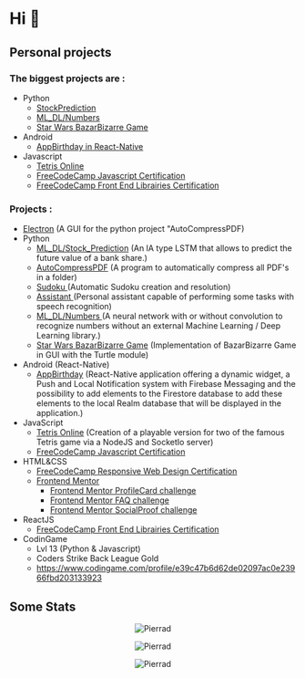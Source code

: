 # Hi 👋

## Personal projects

### The biggest projects are :
- Python
  - <a href="https://github.com/Pierrad/IA_Python/tree/master/Stock_Prediction">StockPrediction</a> 
  - <a href="https://github.com/Pierrad/IA_Python/tree/master/Numbers">ML_DL/Numbers</a>
  - <a href="https://github.com/Pierrad/Programmation/tree/master/Python/BazarBizarre"> Star Wars BazarBizarre Game</a> 
- Android
  - <a href="https://github.com/Pierrad/AppBirthday">AppBirthday in React-Native</a>
- Javascript
  - <a href = "https://github.com/Pierrad/Tetris_NodeJS"> Tetris Online</a>
  - <a href="https://github.com/Pierrad/FreeCodeCamp_JavaScript"> FreeCodeCamp Javascript Certification </a><br>
  - <a href="https://github.com/Pierrad/FreeCodeCamp_ReactJS"> FreeCodeCamp Front End Librairies Certification </a><br>
### Projects :
- <a href="https://github.com/Pierrad/Programmation/tree/master/Electron">Electron</a> (A GUI for the python project "AutoCompressPDF)
- <a>Python </a>
  - <a href="https://github.com/Pierrad/IA_Python/tree/master/Stock_Prediction">ML_DL/Stock_Prediction</a> (An IA type LSTM that allows to predict the future value of a bank share.)
  - <a href="https://github.com/Pierrad/AutoCompressPDF_Python"> AutoCompressPDF</a> (A program to automatically compress all PDF's in a folder)
  - <a href= "https://github.com/Pierrad/Sudoku_Python"> Sudoku </a> (Automatic Sudoku creation and resolution)
  - <a href = "https://github.com/Pierrad/Assistant_Python"> Assistant </a> (Personal assistant capable of performing some tasks with speech recognition)
  - <a href = "https://github.com/Pierrad/IA_Python/tree/master/Numbers"> ML_DL/Numbers </a>(A neural network with or without convolution to recognize numbers without an external Machine Learning / Deep Learning library.)
  - <a href="https://github.com/Pierrad/Programmation/tree/master/Python/BazarBizarre"> Star Wars BazarBizarre Game</a> (Implementation of BazarBizarre Game in GUI with the Turtle module)
- <a> Android </a> (React-Native)
  - <a href ="https://github.com/Pierrad/AppBirthday">AppBirthday</a> (React-Native application offering a dynamic widget, a Push and Local Notification system with Firebase Messaging and the possibility to add elements to the Firestore database to add these elements to the local Realm database that will be displayed in the application.)
- JavaScript 
  - <a href = "https://github.com/Pierrad/Programmation/tree/master/Javascript/Tetris"> Tetris Online</a> (Creation of a playable version for two of the famous Tetris game via a NodeJS and SocketIo server) 
  - <a href="https://github.com/Pierrad/FreeCodeCamp_JavaScript"> FreeCodeCamp Javascript Certification </a>
- HTML&CSS 
  - <a href="https://github.com/Pierrad/FreeCodeCamp_HTML_CSS"> FreeCodeCamp Responsive Web Design Certification </a>
  - <a href="https://www.frontendmentor.io/challenges"> Frontend Mentor </a>
    - <a href="https://github.com/Pierrad/FrontendMentor_ProfileCard"> Frontend Mentor ProfileCard challenge </a>
    - <a href="https://github.com/Pierrad/FrontendMentor_FAQ"> Frontend Mentor FAQ challenge </a>
    - <a href="https://github.com/Pierrad/FrontendMentor_SocialProof"> Frontend Mentor SocialProof challenge </a>
- ReactJS 
  - <a href="https://github.com/Pierrad/FreeCodeCamp_ReactJS"> FreeCodeCamp Front End Librairies Certification </a><br>
- CodinGame
  - Lvl 13 (Python & Javascript) 
  - Coders Strike Back League Gold
  - https://www.codingame.com/profile/e39c47b6d62de02097ac0e23966fbd203133923
  
## Some Stats
  
<p align="center"><img src="https://github-readme-stats.vercel.app/api/top-langs?username=Pierrad&show_icons=true&locale=en&layout=compact" alt="Pierrad" /></p>

<p align="center"><img  src="https://github-readme-stats.vercel.app/api?username=Pierrad&show_icons=true&locale=en" alt="Pierrad" /></p>  

<p align="center"><img src="https://github-readme-streak-stats.herokuapp.com/?user=Pierrad&" alt="Pierrad" /></p>

